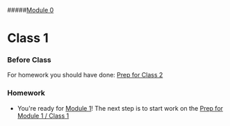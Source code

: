 #####[Module 0](../..)

# Class 1

### Before Class
For homework you should have done: [Prep for Class 2](../class2-prep)

### Homework
* You're ready for [Module 1](../../../cs50/unit1-fundamentals/module1)! The next step is to start work on the [Prep for Module 1 / Class 1](../../../cs50/unit1-fundamentals/module1/materials/class1-prep)
